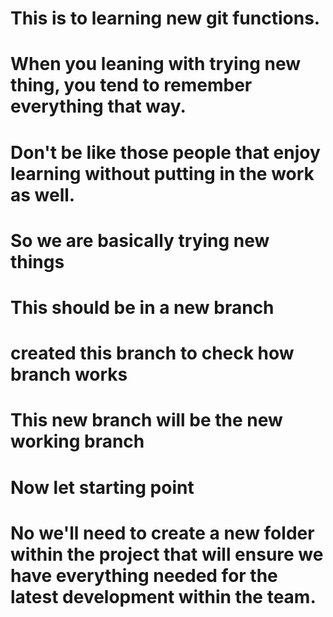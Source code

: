 # This is to learning new git functions.
# When you leaning with trying new thing, you tend to remember everything that way.
# Don't be like those people that enjoy learning without putting in the work as well.
# So we are basically trying new things


# This should be in a new branch
# created this branch to check how branch works
# This new branch will be the new working branch
# Now let starting point 
# No we'll need to create a new folder within the project that will ensure we have everything needed for the latest development within the team.
